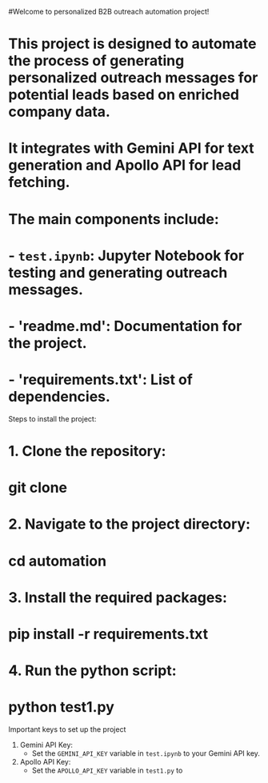 #Welcome to personalized B2B outreach automation project!
# This project is designed to automate the process of generating personalized outreach messages for potential leads based on enriched company data.
# It integrates with Gemini API for text generation and Apollo API for lead fetching.
# The main components include:
# - `test.ipynb`: Jupyter Notebook for testing and generating outreach messages.
# - 'readme.md': Documentation for the project.
# - 'requirements.txt': List of dependencies.


Steps to install the project:
# 1. Clone the repository:
#    git clone
# 2. Navigate to the project directory:
#    cd automation
# 3. Install the required packages:
#    pip install -r requirements.txt
# 4. Run the python script:
#    python test1.py

Important keys to set up the project
1. Gemini API Key: 
   - Set the `GEMINI_API_KEY` variable in `test.ipynb` to your Gemini API key.
2. Apollo API Key:
   - Set the `APOLLO_API_KEY` variable in `test1.py` to